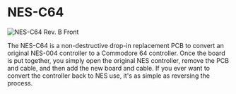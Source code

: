# NES-C64

![NES-C64 Rev. B Front](https://user-images.githubusercontent.com/2517006/123490250-4eb47180-d5d9-11eb-9ce5-ce7d04e8b65b.png)

The NES-C64 is a non-destructive drop-in replacement PCB to convert an original NES-004 controller to a Commodore 64 controller. Once the board is put together, you simply open the original NES controller, remove the PCB and cable, and then add the new board and cable. If you ever want to convert the controller back to NES use, it's as simple as reversing the process.
